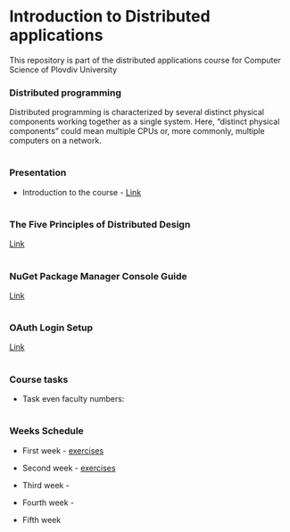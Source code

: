 # Introduction to Distributed applications
This repository is part of the distributed applications course for Computer Science of Plovdiv University



### Distributed programming
Distributed programming is characterized by several distinct physical components working together as a single system. Here, “distinct physical components” could mean multiple CPUs or, more commonly, multiple computers on a network.


# 
### Presentation
* Introduction to the course - [Link](https://github.com/pkyurkchiev/distributed-applications-cs/blob/master/presentations/Introduction.pdf)


#
### The Five Principles of Distributed Design
[Link](https://github.com/pkyurkchiev/distributed-applications/tree/master/documentations/doc_1_five-principles.md)


#
### NuGet Package Manager Console Guide
[Link](https://github.com/pkyurkchiev/distributed-applications/tree/master/documentations/doc_2_nuget-console.md)


#
### OAuth Login Setup
[Link](https://github.com/pkyurkchiev/distributed-applications/tree/master/documentations/doc_3_oauth.md)


#
### Course tasks

* Task even faculty numbers:


#
### Weeks Schedule

* First week - [exercises](https://github.com/pkyurkchiev/distributed-applications/tree/master/exercises/week_1)

* Second week - [exercises](https://github.com/pkyurkchiev/distributed-applications/tree/master/exercises/week_2)

* Third week - 

* Fourth week - 

* Fifth week 
